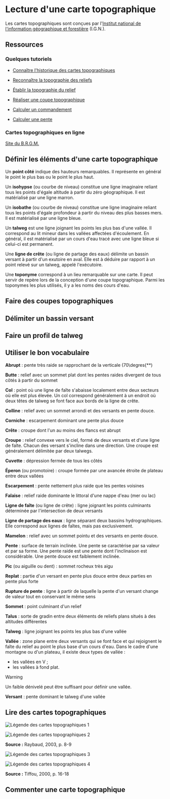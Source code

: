 # Lecture d'une carte topographique

Les cartes topographiques sont conçues par l'[Institut national de l'information géographique et forestière](https://www.ign.fr/) (I.G.N.).

## Ressources

### Quelques tutoriels

- [Connaître l'historique des cartes topographiques](https://www.youtube.com/watch?v=QsPW0kp-Ep4&list=PLjepoOw2WVmh18Iv6bLIhYDUuqxojZIxS&index=11)

- [Reconnaître la topographie des reliefs](https://www.youtube.com/watch?v=ejSyEAwkHVk&list=PLRX0mqAXvuUJ4dUtN1i8MVvDwsSxUNA8g)

- [Établir la topographie du relief](https://www.youtube.com/watch?v=A2W15pGQ0Fk)

- [Réaliser une coupe topographique](https://www.youtube.com/watch?v=8Oh6OJaTsrs&list=PLjepoOw2WVmh18Iv6bLIhYDUuqxojZIxS&index=1)

- [Calculer un commandement](https://www.calculateur.com/pente-en-pourcentage.html)

- [Calculer une pente](https://www.youtube.com/watch?v=9kQK46D-R0g&list=PLjepoOw2WVmh18Iv6bLIhYDUuqxojZIxS&index=4)

### Cartes topographiques en ligne

[Site du B.R.G.M.](https://infoterre.brgm.fr/viewer/MainTileForward.do)

## Définir les éléments d'une carte topographique

Un **point côté** indique des hauteurs remarquables. Il représente en général le point le plus bas ou le point le plus haut.

Un **isohypse** (ou courbe de niveau) constitue une ligne imaginaire reliant tous les points d'égale altitude à partir du zéro géographique. Il est matérialisé par une ligne marron.

Un **isobathe** (ou courbe de niveau) constitue une ligne imaginaire reliant tous les points d'égale profondeur à partir du niveau des plus basses mers. Il est matérialisé par une ligne bleue.

Un **talweg** est une ligne joignant les points les plus bas d'une vallée. Il correspond au lit mineur dans les vallées affectées d'écoulement. En général, il est matérialisé par un cours d'eau tracé avec une ligne bleue si celui-ci est permanent.

Une **ligne de crête** (ou ligne de partage des eaux) délimite un bassin versant à partir d'un exutoire en aval. Elle est à déduire par rapport à un point relevé sur un talweg, appelé l'exécutoire.

Une **toponyme** correspond à un lieu remarquable sur une carte. Il peut servir de repère lors de la conception d'une coupe topographique. Parmi les toponymes les plus utilisés, il y a les noms des cours d'eau.

## Faire des coupes topographiques

## Délimiter un bassin versant

## Faire un profil de talweg

## Utiliser le bon vocabulaire

**Abrupt** : pente très raide se rapprochant de la verticale (70\degres{**)

**Butte** : relief avec un sommet plat dont les pentes  raides divergent de tous côtés à partir du sommet

**Col** : point où une ligne de faîte s'abaisse localement entre deux secteurs où elle est plus élevée. Un col correspond généralement à un endroit où deux têtes de talweg se font face aux bords de la ligne de crête.

**Colline** : relief avec un sommet arrondi et des versants en pente douce.

**Corniche** : escarpement dominant une pente plus douce

**Crête** : croupe dont l'un au moins des flancs est abrupt

**Croupe** : relief convexe vers le ciel, formé de deux versants et d'une ligne de faîte. Chacun des versant s'incline dans une direction. Une croupe est généralement délimitée par deux talwegs.

**Cuvette** : dépression fermée de tous les côtés

**Éperon** (ou promotoire) : croupe formée par une avancée étroite de plateau entre deux vallées

**Escarpement** : pente nettement plus raide que les pentes voisines

**Falaise** : relief raide dominante le littoral d'une nappe d'eau (mer ou lac)

**Ligne de faîte** (ou ligne de crête) : ligne joignant les points culminants déterminée par l'intersection de deux versants

**Ligne de partage des eaux** : ligne séparant deux bassins hydrographiques. Elle correspond aux lignes de faîtes, mais pas exclusivement.

**Mamelon** : relief avec un sommet pointu et des versants en pente douce.

**Pente** : surface de terrain inclinée. Une pente se caractérise par sa valeur et par sa forme. Une pente raide est une pente dont l'inclinaison est considérable. Une pente douce est faiblement inclinée.

**Pic** (ou aiguille ou dent) : sommet rocheux très aigu

**Replat** : partie d'un versant en pente plus douce entre deux parties en pente plus forte

**Rupture de pente** : ligne à partir de laquelle la pente d'un versant change de valeur tout en conservant le même sens

**Sommet** : point culminant d'un relief

**Talus** : sorte de gradin entre deux éléments de reliefs plans situés à des altitudes différentes

**Talweg** : ligne joignant les points les plus bas d'une vallée

**Vallée** : zone plane entre deux versants qui se font face et qui rejoignent le faîte du relief au point le plus base d'un cours d'eau. Dans le cadre d'une montagne ou d'un plateau, il existe deux types de vallée :
- les vallées en V ;
- les vallées à fond plat.

> [!WARNING]
> Un faible dénivelé peut être suffisant pour définir une vallée.

**Versant** : pente dominant le talweg d'une vallée

## Lire des cartes topographiques

![Légende des cartes topographiques 1](./Cartes-topographiques/Raybaud-2003-Legende-1-p8.jpg)

![Légende des cartes topographiques 2](./Cartes-topographiques/Raybaud-2003-Legende-2-p9.jpg)

**Source :** Raybaud, 2003, p. 8-9

![Légende des cartes topographiques 3](./Cartes-topographiques/Tiffou-2000-p16-Liste-des-abreviations-usuelles-utilisees-par-l-IGN.jpg)

![Légende des cartes topographiques 4](./Cartes-topographiques/Tiffou-2000-p17-18-Liste-des-abreviations-usuelles-utilisees-par-l-IGN.jpg)

**Source :** Tiffou, 2000, p. 16-18

## Commenter une carte topographique
